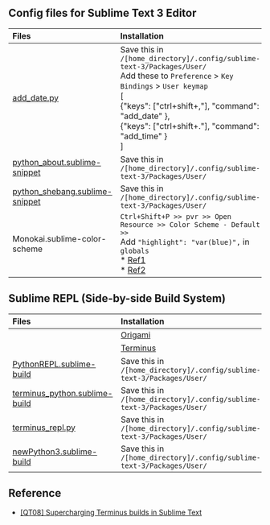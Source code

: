 ## Config files for Sublime Text 3 Editor

| Files 	| Installation 	| Usage 	|
|:-	|:-	|:-:	|
| [add_date.py](add_date.py) 	| Save this in `/[home_directory]/.config/sublime-text-3/Packages/User/`<br>Add these to `Preference` > `Key Bindings` > `User keymap`<br>[<br>    {"keys": ["ctrl+shift+,"], "command": "add_date" },<br>    {"keys": ["ctrl+shift+."], "command": "add_time" }<br>] 	| `Ctrl` + `Shift` + , <br> `Ctrl` + `Shift` + . 	|
| [python_about.sublime-snippet](python_about.sublime-snippet) 	| Save this in `/[home_directory]/.config/sublime-text-3/Packages/User/` 	| about + `Tab` 	|
| [python_shebang.sublime-snippet](python_shebang.sublime-snippet) 	| Save this in `/[home_directory]/.config/sublime-text-3/Packages/User/` 	| shebang + `Tab` 	|
|Monokai.sublime-color-scheme|`Ctrl+Shift+P >> pvr >> Open Resource >> Color Scheme - Default >>` <br> Add `"highlight": "var(blue)",` in `globals`<br>* [Ref1](https://sublimetext.userecho.com/en/communities/1/topics/4674-make-highlight-matches-easier-to-see) <br>* [Ref2](https://www.sublimetext.com/docs/3/color_schemes.html#global_settings-find)|

## Sublime REPL (Side-by-side Build System)
| Files 	| Installation 	| Usage 	|
|:-	|:-	|:-:	|
||[Origami](https://github.com/SublimeText/Origami#installation)|[Usage](https://github.com/SublimeText/Origami#using-the-command-line)
||[Terminus](https://packagecontrol.io/packages/Terminus)|[Usage](https://packagecontrol.io/packages/Terminus)
|[PythonREPL.sublime-build](PythonREPL.sublime-build)|Save this in `/[home_directory]/.config/sublime-text-3/Packages/User/`|
|[terminus_python.sublime-build](terminus_python.sublime-build)|Save this in `/[home_directory]/.config/sublime-text-3/Packages/User/`|
|[terminus_repl.py](terminus_repl.py)|Save this in `/[home_directory]/.config/sublime-text-3/Packages/User/`|
|[newPython3.sublime-build](newPython3.sublime-build)|Save this in `/[home_directory]/.config/sublime-text-3/Packages/User/`|

## Reference
* [[QT08] Supercharging Terminus builds in Sublime Text](https://www.youtube.com/watch?v=HaH3U53UvcY&ab_channel=OdatNurd-SublimeTextTutorials)

